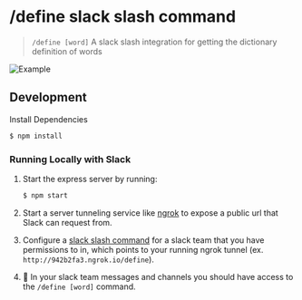 # /define slack slash command

> `/define [word]`
> A slack slash integration for getting the dictionary definition of words

![Example](https://github.com/blovato/define/raw/master/screenshots/define.png "define example result")

## Development

Install Dependencies

```bash
$ npm install
```

### Running Locally with Slack

1. Start the express server by running:

    ```bash
    $ npm start
    ```

2. Start a server tunneling service like [ngrok](https://ngrok.com/) to expose a public url that Slack can request from.

3. Configure a [slack slash command](https://api.slack.com/custom-integrations) for a slack team that you have permissions to in, which points to your running ngrok tunnel (ex. `http://942b2fa3.ngrok.io/define`).

4. :rocket: In your slack team messages and channels you should have access to the `/define [word]` command.